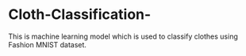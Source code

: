 # Cloth-Classification-
This is machine learning model which is used to classify clothes using Fashion MNIST dataset. 

